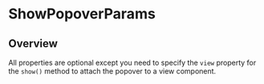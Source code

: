 # ShowPopoverParams

<TypeHeader/>

## Overview

All properties are optional except you need to specify the `view` property for the `show()`
method to attach the popover to a view component.

<ApiDocs/>
